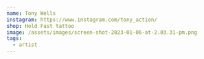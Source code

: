 ```yaml
---
name: Tony Wells
instagram: https://www.instagram.com/tony_action/
shop: Hold Fast tattoo
image: /assets/images/screen-shot-2023-01-06-at-2.03.31-pm.png
tags:
  - artist
---
```

